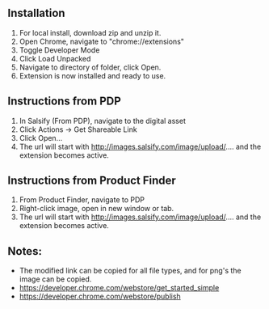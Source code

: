 ## Installation
1. For local install, download zip and unzip it.
2. Open Chrome, navigate to "chrome://extensions"
3. Toggle Developer Mode
4. Click Load Unpacked
5. Navigate to directory of folder, click Open.
6. Extension is now installed and ready to use.


## Instructions from PDP
1. In Salsify (From PDP), navigate to the digital asset
2. Click Actions -> Get Shareable Link
3. Click Open...
4. The url will start with http://images.salsify.com/image/upload/.... and the extension becomes active.

## Instructions from Product Finder
1. From Product Finder, navigate to PDP
2. Right-click image, open in new window or tab. 
3. The url will start with http://images.salsify.com/image/upload/.... and the extension becomes active.

## Notes:
* The modified link can be copied for all file types, and for png's the image can be copied.
* https://developer.chrome.com/webstore/get_started_simple
* https://developer.chrome.com/webstore/publish
